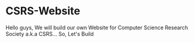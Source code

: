 # CSRS-Website
Hello guys, We will build our own Website for Computer Science Research Society a.k.a CSRS... 
So, Let's Build
